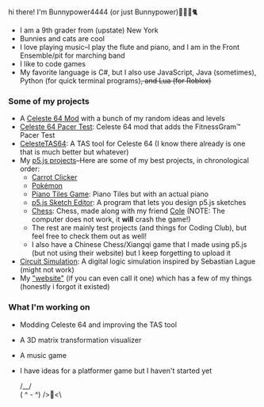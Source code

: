 hi there! I'm Bunnypower4444 (or just Bunnypower)🐰🐇🐱🐈

* I am a 9th grader from (upstate) New York
* Bunnies and cats are cool
* I love playing music–I play the flute and piano, and I am in the Front Ensemble/pit for marching band
* I like to code games
* My favorite language is C#, but I also use JavaScript, Java (sometimes), Python (for quick terminal programs)~~, and Lua (for Roblox)~~

### Some of my projects
* A [Celeste 64 Mod](https://github.com/Bunnypower4444/Celeste64Mod/) with a bunch of my random ideas and levels
* [Celeste 64 Pacer Test](https://github.com/Bunnypower4444/Celeste64Mod/tree/pacer-test): Celeste 64 mod that adds the FitnessGram™️ Pacer Test
* [CelesteTAS64](https://github.com/Bunnypower4444/CelesteTAS64): A TAS tool for Celeste 64 (I know there already is one that is much better but whatever)
* My [p5.js projects](https://editor.p5js.org/Bunnypower/sketches/)–Here are some of my best projects, in chronological order:
    * [Carrot Clicker](https://editor.p5js.org/Bunnypower/sketches/PjkfQcgxi)
    * [Pokémon](https://editor.p5js.org/Bunnypower/sketches/sSI3RdZwc)
    * [Piano Tiles Game](https://editor.p5js.org/Bunnypower/sketches/XWPITbYsW): Piano Tiles but with an actual piano
    * [p5.js Sketch Editor](https://editor.p5js.org/Bunnypower/sketches/dYCh0X9bd): A program that lets you design p5.js sketches
    * [Chess](https://editor.p5js.org/Bunnypower/sketches/eUCqK3vtv): Chess, made along with my friend [Cole](https://github.com/cole-bechtel/) (NOTE: The computer does not work, it **will** crash the game!)
    * The rest are mainly test projects (and things for Coding Club), but feel free to check them out as well!
    * I also have a Chinese Chess/Xiangqi game that I made using p5.js (but not using their website) but I keep forgetting to upload it
* [Circuit Simulation](https://bunnypower4444.github.io/projects/circuit-simulation/index.html): A digital logic simulation inspired by Sebastian Lague (might not work)
* My ["website"](https://bunnypower4444.github.io/index.html) (if you can even call it one) which has a few of my things (honestly i forgot it existed)

### What I'm working on
* Modding Celeste 64 and improving the TAS tool
* A 3D matrix transformation visualizer
* A music game
* I have ideas for a platformer game but I haven't started yet


  /\__/\
 ( ^ - ^)
  />🥕<\
